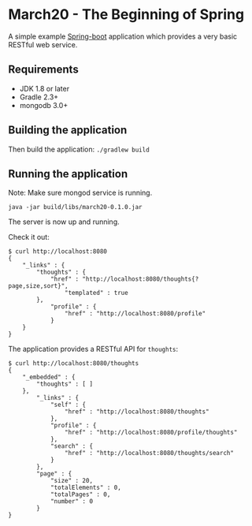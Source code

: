 # March20 - The Beginning of Spring

A simple example [Spring-boot](https://projects.spring.io/spring-boot/) 
application which provides a very basic RESTful web service. 

## Requirements

* JDK 1.8 or later
* Gradle 2.3+
* mongodb 3.0+

## Building the application

Then build the application: `./gradlew build`

## Running the application

Note: Make sure mongod service is running.

```
java -jar build/libs/march20-0.1.0.jar
```

The server is now up and running.

Check it out:

```
$ curl http://localhost:8080
{
    "_links" : {
        "thoughts" : {
            "href" : "http://localhost:8080/thoughts{?page,size,sort}",
                "templated" : true
        },
            "profile" : {
                "href" : "http://localhost:8080/profile"
            }
    }
}
```

The application provides a RESTful API for `thoughts`:

```
$ curl http://localhost:8080/thoughts
{
    "_embedded" : {
        "thoughts" : [ ]
    },
        "_links" : {
            "self" : {
                "href" : "http://localhost:8080/thoughts"
            },
            "profile" : {
                "href" : "http://localhost:8080/profile/thoughts"
            },
            "search" : {
                "href" : "http://localhost:8080/thoughts/search"
            }
        },
        "page" : {
            "size" : 20,
            "totalElements" : 0,
            "totalPages" : 0,
            "number" : 0
        }
}
```
